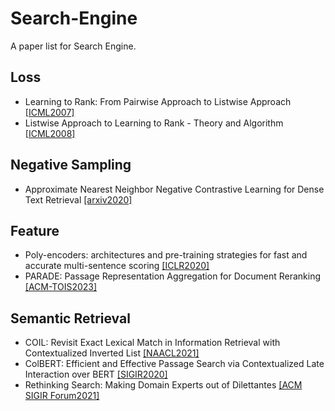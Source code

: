 # Search-Engine
A paper list for Search Engine.
## Loss
- Learning to Rank: From Pairwise Approach to Listwise Approach [[ICML2007]](https://www.microsoft.com/en-us/research/wp-content/uploads/2016/02/tr-2007-40.pdf)
- Listwise Approach to Learning to Rank - Theory and Algorithm [[ICML2008]](https://d1wqtxts1xzle7.cloudfront.net/5649467/10.1.1.159.4141-libre.pdf?1390842374=&response-content-disposition=inline%3B+filename%3DListwise_approach_to_learning_to_rank_th.pdf&Expires=1705323263&Signature=XVMTHAVraw7ckdYbkQT03RAQS-81Be1FQEc~JBp1JPlcoKZWzP7TBWZ2J~F8Wudz1zVERjr5~kmNaviAywPeV90ImirjD48kQg7l2AIkCznVhC-m-Nb1v1hLUAVQBwANis5UIBW1KQ9QbLhx~qEAlQBwqV8XFh7DUP77i4WSBcXS-UCAJ1RoR5NgHFNyOJzSFs1ikKP6DkmufSAMdtfzmaqVJJ2SyxQoh2UwF2E~6lth3eAKRWvK~6hBoFQ3sUuy6XKv3umN8zRO6unwLZlXsfVxUR7MqJmgKhT~Cc53kuFoQAmIihN-jW4VKunNGQ9DMCln-Ht53HB2bG6MzlhRHQ__&Key-Pair-Id=APKAJLOHF5GGSLRBV4ZA)
## Negative Sampling
- Approximate Nearest Neighbor Negative Contrastive Learning for Dense Text Retrieval [[arxiv2020]](https://arxiv.org/pdf/2007.00808.pdf)
## Feature
- Poly-encoders: architectures and pre-training strategies for fast and accurate multi-sentence scoring [[ICLR2020]](https://arxiv.org/pdf/1905.01969.pdf)
- PARADE: Passage Representation Aggregation for Document Reranking [[ACM-TOIS2023]](https://arxiv.org/pdf/2008.09093.pdf)
## Semantic Retrieval
- COIL: Revisit Exact Lexical Match in Information Retrieval with Contextualized Inverted List [[NAACL2021]](https://arxiv.org/pdf/2104.07186.pdf)
- ColBERT: Efficient and Effective Passage Search via Contextualized Late Interaction over BERT [[SIGIR2020]](https://dl.acm.org/doi/pdf/10.1145/3397271.3401075)
- Rethinking Search: Making Domain Experts out of Dilettantes [[ACM SIGIR Forum2021]](https://arxiv.org/pdf/2105.02274.pdf)
